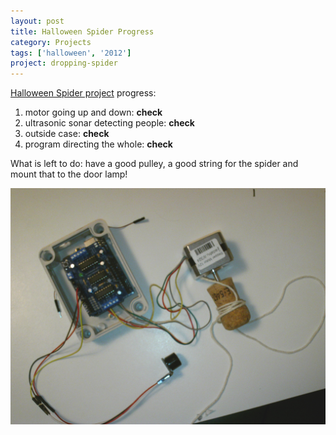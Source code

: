 ```yaml
---
layout: post
title: Halloween Spider Progress
category: Projects
tags: ['halloween', '2012']
project: dropping-spider
---
```


[Halloween Spider project](https://github.com/nrdufour/dropping-spider/) progress:

1. motor going up and down: **check**
2. ultrasonic sonar detecting people: **check**
3. outside case: **check**
4. program directing the whole: **check**

What is left to do: have a good pulley, a good string for the spider and mount that to the door lamp!

![view on the device](/img/halloween_progress_20121010.jpg)